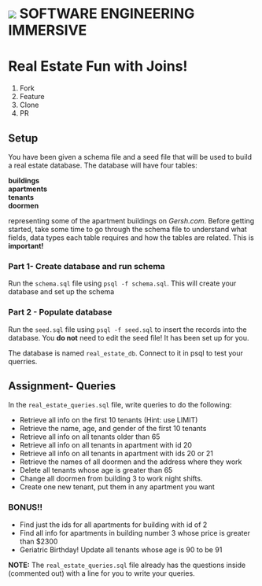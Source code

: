 # ![](https://ga-dash.s3.amazonaws.com/production/assets/logo-9f88ae6c9c3871690e33280fcf557f33.png)  SOFTWARE ENGINEERING IMMERSIVE

# Real Estate Fun with Joins!

1. Fork
1. Feature
1. Clone
1. PR

## Setup

You have been given a schema file and a seed file that will be used to build a real estate database. The database will have four tables:

**buildings**<br>
**apartments**<br>
**tenants**<br>
**doormen** <br>


representing some of the apartment buildings on _Gersh.com_. Before getting started, take some time to go through the schema file to understand what fields, data types each table requires and how the tables are related. This is **important!**

### Part 1- Create database and run schema

Run the `schema.sql` file using `psql -f schema.sql`. This will create your database and set up the schema

### Part 2 - Populate database

Run the `seed.sql` file using `psql -f seed.sql` to insert the records into the database. You **do not** need to edit the seed file! It has been set up for you.

The database is named `real_estate_db`. Connect to it in psql to test your querries.

## Assignment- Queries

In the `real_estate_queries.sql` file, write queries to do the following:

- Retrieve all info on the first 10 tenants (Hint: use LIMIT)
- Retrieve the name, age, and gender of the first 10 tenants
- Retrieve all info on all tenants older than 65
- Retrieve all info on all tenants in apartment with id 20
- Retrieve all info on all tenants in apartment with ids 20 or 21
- Retrieve the names of all doormen and the address where they work
- Delete all tenants whose age is greater than 65
- Change all doormen from building 3 to work night shifts.
- Create one new tenant, put them in any apartment you want

### BONUS!!
- Find just the ids for all apartments for building with id of 2
- Find all info for apartments in building number 3 whose price is greater than $2300
- Geriatric Birthday! Update all tenants whose age is 90 to be 91

**NOTE:** The `real_estate_queries.sql` file already has the questions inside (commented out) with a line for you to write your queries.
